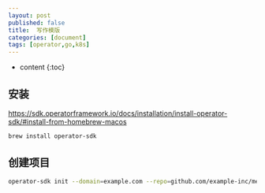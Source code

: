 ```yaml
---
layout: post
published: false
title:  写作模版
categories: [document]
tags: [operator,go,k8s]
---
```

* content
{:toc}

## 安装

https://sdk.operatorframework.io/docs/installation/install-operator-sdk/#install-from-homebrew-macos

```bash
brew install operator-sdk
```

## 创建项目

```bash
operator-sdk init --domain=example.com --repo=github.com/example-inc/memcached-operator
```
